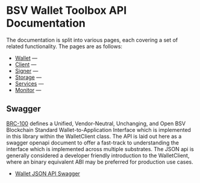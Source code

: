 # BSV Wallet Toolbox API Documentation

The documentation is split into various pages, each covering a set of related functionality. The pages are as follows:

- [Wallet](./wallet.md) — 
- [Client](./client.md) — 
- [Signer](./signer.md) — 
- [Storage](./storage.md) — 
- [Services](./services.md) — 
- [Monitor](./monitor.md) — 

## Swagger

[BRC-100](https://brc.dev/100) defines a Unified, Vendor-Neutral, Unchanging, and Open BSV Blockchain Standard Wallet-to-Application Interface which is implemented in this library within the WalletClient class. The API is laid out here as a swagger openapi document to offer a fast-track to understanding the interface which is implemented across multiple substrates. The JSON api is generally considered a developer friendly introduction to the WalletClient, where an binary equivalent ABI may be preferred for production use cases.

- [Wallet JSON API Swagger](https://bitcoin-sv.github.io/ts-sdk/swagger)